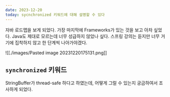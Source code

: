 ```yaml
---
date: 2023-12-20
today: sycnchronized 키워드에 대해 설명할 수 있다
---
```


자바 로드맵을 보게 되었다. 가장 마지막에 Frameworks가 있는 것을 보고 아차 싶었다.
Java도 제대로 모르는데 너무 성급하지 않았나 싶다.
스프링 강의는 듣지만 너무 거기에 집착하지 않고 한 단계씩 나아가야겠다.

![[./images/Pasted image 20231220175131.png]]

## `synchronized` 키워드

StringBuffer가 thread-safe 하다고 하였는데, 어떻게 그럴 수 있는지 궁금하여서 조사하게 되었다.
